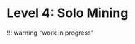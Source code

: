 # Level 4: Solo Mining 


!!! warning "work in progress"

<!--
https://www.mining.build/meet-the-mdk-hashboard/

-->



